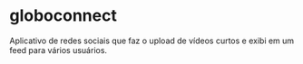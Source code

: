 # globoconnect
Aplicativo de redes sociais que faz o upload de vídeos curtos e exibi em um feed para vários usuários.
